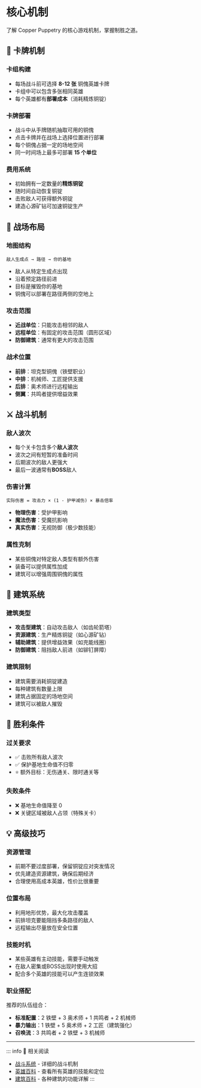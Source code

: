 # 核心机制

了解 Copper Puppetry 的核心游戏机制，掌握制胜之道。

## 🎴 卡牌机制

### 卡组构建
- 每场战斗前可选择 **8-12 张** 铜傀英雄卡牌
- 卡组中可以包含多张相同英雄
- 每个英雄都有**部署成本**（消耗精炼铜锭）

### 卡牌部署
- 战斗中从手牌随机抽取可用的铜傀
- 点击卡牌并在战场上选择位置进行部署
- 每个铜傀占据一定的场地空间
- 同一时间场上最多可部署 **15 个单位**

### 费用系统
- 初始拥有一定数量的**精炼铜锭**
- 随时间自动恢复铜锭
- 击败敌人可获得额外铜锭
- 建造心源矿钻可加速铜锭生产

## 🏰 战场布局

### 地图结构
```
敌人生成点 → 路径 → 你的基地
```

- 敌人从特定生成点出现
- 沿着预定路径前进
- 目标是摧毁你的基地
- 铜傀可以部署在路径两侧的空地上

### 攻击范围
- **近战单位**：只能攻击相邻的敌人
- **远程单位**：有固定的攻击范围（圆形区域）
- **防御建筑**：通常有更大的攻击范围

### 战术位置
- **前排**：坦克型铜傀（铁壁职业）
- **中排**：机械师、工匠提供支援
- **后排**：奥术师进行远程输出
- **侧翼**：共鸣者提供增益效果

## ⚔️ 战斗机制

### 敌人波次
- 每个关卡包含多个**敌人波次**
- 波次之间有短暂的准备时间
- 后期波次的敌人更强大
- 最后一波通常有**BOSS**敌人

### 伤害计算
```
实际伤害 = 攻击力 × (1 - 护甲减伤) × 暴击倍率
```

- **物理伤害**：受护甲影响
- **魔法伤害**：受魔抗影响
- **真实伤害**：无视防御（极少数技能）

### 属性克制
- 某些铜傀对特定敌人类型有额外伤害
- 装备可以提供属性加成
- 建筑可以增强周围铜傀的属性

## 🔧 建筑系统

### 建筑类型
- **攻击型建筑**：自动攻击敌人（如齿轮箭塔）
- **资源建筑**：生产精炼铜锭（如心源矿钻）
- **辅助建筑**：提供增益效果（如充能线圈）
- **防御建筑**：阻挡敌人前进（如铆钉屏障）

### 建筑限制
- 建筑需要消耗铜锭建造
- 每种建筑有数量上限
- 建筑占据固定的场地空间
- 建筑可以被敌人摧毁

## 🎯 胜利条件

### 过关要求
- ✅ 击败所有敌人波次
- ✅ 保护基地生命值不归零
- ⭐ 额外目标：无伤通关、限时通关等

### 失败条件
- ❌ 基地生命值降至 0
- ❌ 关键区域被敌人占领（特殊关卡）

## 💡 高级技巧

### 资源管理
- 前期不要过度部署，保留铜锭应对突发情况
- 优先建造资源建筑，确保后期经济
- 合理使用高成本英雄，性价比很重要

### 位置布局
- 利用地形优势，最大化攻击覆盖
- 前排坦克要能阻挡多条路径的敌人
- 远程输出尽量放在安全位置

### 技能时机
- 某些英雄有主动技能，需要手动触发
- 在敌人密集或BOSS出现时使用大招
- 配合多个英雄的技能可以产生连锁效果

### 职业搭配
推荐的队伍组合：
- **标准配置**：2 铁壁 + 3 奥术师 + 1 共鸣者 + 2 机械师
- **暴力输出**：1 铁壁 + 5 奥术师 + 2 工匠（建筑强化）
- **召唤流**：3 共鸣者 + 2 铁壁 + 3 机械师

---

::: info 📖 相关阅读
- [战斗系统](./combat) - 详细的战斗机制
- [英雄百科](/heroes/) - 查看所有英雄的技能和定位
- [建筑百科](/structures/) - 各种建筑的功能详解
:::

